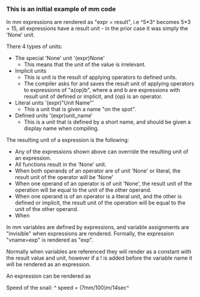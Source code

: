 ### This is an initial example of mm code 
In mm expressions are rendered as "expr = result", i.e ^5\*3^ becomes 5\*3 = 15, all expressions have a result unit - in the prior case it was simply the 'None' unit.  

There 4 types of units:  
- The special 'None' unit '(expr)None'
  - This means that the unit of the value is irrelevant.  
- Implicit units 
  - This is unit is the result of applying operators to defined units.  
  - The compiler asks for and saves the result unit of applying operators to expressions of "a{op}b", where a and b are expressions with result unit of defined or implicit, and {op} is an operator.
- Literal units '(expr)"Unit Name"'
  - This a unit that is given a name "on the spot".  
- Defined units '(expr)unit_name'
  - This is a unit that is defined by a short name, and should be given a display name when compiling.  

The resulting unit of a expression is the following:
- Any of the expressions shown above can override the resulting unit of an expression.  
- All functions result in the 'None' unit.  
- When both operands of an operator are of unit 'None' or literal, the result unit of the operator will be 'None'
- When one operand of an operator is of unit 'None', the result unit of the operation will be equal to the unit of the other operand.  
- When one operand is of an operator is a literal unit, and the other is defined or implicit, the result unit of the operation will be equal to the unit of the other operand.  
- When 

In mm variables are defined by expressions, and variable assignments are "invisible" when expressions are rendered. Formally, the expression "vname=exp" is rendered as "exp".  

Normally when variables are referenced they will render as a constant with the result value and unit, however if a ! is added before the variable name it will be rendered as an expression.  

An expression can be rendered as 


Speed of the snail: ^ speed = (7mm/100)m/14sec^  
